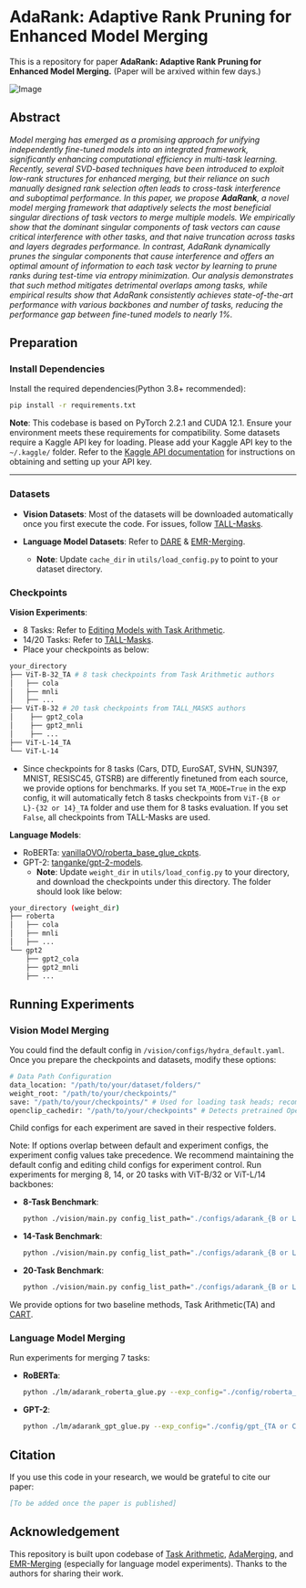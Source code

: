 # AdaRank: Adaptive Rank Pruning for Enhanced Model Merging
This is a repository for paper **AdaRank: Adaptive Rank Pruning for Enhanced Model Merging.** (Paper will be arxived within few days.)

![Image](https://github.com/user-attachments/assets/96fff66d-99d0-408a-a371-7fe309fab7a2)
## Abstract
_Model merging has emerged as a promising approach for unifying independently fine-tuned models into an integrated framework, significantly enhancing computational efficiency in multi-task learning. Recently, several SVD-based techniques have been introduced to exploit low-rank structures for enhanced merging, but their reliance on such manually designed rank selection often leads to cross-task interference and suboptimal performance. In this paper, we propose **AdaRank**, a novel model merging framework that adaptively selects the most beneficial singular directions of task vectors to merge multiple models. We empirically show that the dominant singular components of task vectors can cause critical interference with other tasks, and that naive truncation across tasks and layers degrades performance. In contrast, AdaRank dynamically prunes the singular components that cause interference and offers an optimal amount of information to each task vector by learning to prune ranks during test-time via entropy minimization. Our analysis demonstrates that such method mitigates detrimental overlaps among tasks, while empirical results show that AdaRank consistently achieves state-of-the-art performance with various backbones and number of tasks, reducing the performance gap between fine-tuned models to nearly 1\%._



## Preparation
### Install Dependencies
Install the required dependencies(Python 3.8+ recommended):
```bash
pip install -r requirements.txt
```
**Note**: This codebase is based on PyTorch 2.2.1 and CUDA 12.1. Ensure your environment meets these requirements for compatibility. Some datasets require a Kaggle API key for loading. Please add your Kaggle API key to the `~/.kaggle/` folder. Refer to the [Kaggle API documentation](https://www.kaggle.com/docs/api) for instructions on obtaining and setting up your API key.

---
### Datasets
- **Vision Datasets**: 
Most of the datasets will be downloaded automatically once you first execute the code. For issues, follow [TALL-Masks](https://github.com/nik-dim/tall_masks).

- **Language Model Datasets**:
Refer to [DARE](https://github.com/yule-BUAA/MergeLM) & [EMR-Merging](https://github.com/harveyhuang18/EMR_Merging/).

  - **Note**: Update `cache_dir` in `utils/load_config.py` to point to your dataset directory.

### Checkpoints
**Vision Experiments**:
  - 8 Tasks: Refer to [Editing Models with Task Arithmetic](https://github.com/mlfoundations/task_vectors).
  - 14/20 Tasks: Refer to [TALL-Masks](https://github.com/nik-dim/tall_masks).
  - Place your checkpoints as below:
```bash
your_directory
├── ViT-B-32_TA # 8 task checkpoints from Task Arithmetic authors
│   ├── cola
│   ├── mnli
│   ├── ...
├── ViT-B-32 # 20 task checkpoints from TALL_MASKS authors
│    ├── gpt2_cola
│    ├── gpt2_mnli
│    ├── ...
├── ViT-L-14_TA
└── ViT-L-14
```
  - Since checkpoints for 8 tasks (Cars, DTD, EuroSAT, SVHN, SUN397, MNIST, RESISC45, GTSRB) are differently finetuned from each source, we provide options for benchmarks. If you set `TA_MODE=True` in the exp config, it will automatically fetch 8 tasks checkpoints from `ViT-{B or L}-{32 or 14}_TA` folder and use them for 8 tasks evaluation. If you set `False`, all checkpoints from TALL-Masks are used.

**Language Models**:
  - RoBERTa: [vanillaOVO/roberta_base_glue_ckpts](https://huggingface.co/vanillaOVO/roberta_base_glue_ckpts/tree/main).
  - GPT-2: [tanganke/gpt-2-models](https://huggingface.co/collections/tanganke/gpt-2-models-fine-tuned-on-tasks-from-glue-benchmark-664ab37d9e33e622679f541b).
    -  **Note**: Update `weight_dir` in `utils/load_config.py` to your directory, and download the checkpoints under this directory. The folder should look like below:
```bash
your_directory (weight_dir)
├── roberta
│   ├── cola
│   ├── mnli
│   ├── ...
└── gpt2
    ├── gpt2_cola
    ├── gpt2_mnli
    ├── ...
``` 
## Running Experiments
### Vision Model Merging

You could find the default config in `/vision/configs/hydra_default.yaml`. Once you prepare the checkpoints and datasets, modify these options:

```python
# Data Path Configuration
data_location: "/path/to/your/dataset/folders/"  
weight_root: "/path/to/your/checkpoints/"  
save: "/path/to/your/checkpoints/" # Used for loading task heads; recommended to set in the same folder as checkpoints.  
openclip_cachedir: "/path/to/your/checkpoints" # Detects pretrained OpenCLIP checkpoints; downloads compatible versions if absent.
```
Child configs for each experiment are saved in their respective folders.

Note: If options overlap between default and experiment configs, the experiment config values take precedence. We recommend maintaining the default config and editing child configs for experiment control.
Run experiments for merging 8, 14, or 20 tasks with ViT-B/32 or ViT-L/14 backbones:

- **8-Task Benchmark**:
  ```bash
  python ./vision/main.py config_list_path="./configs/adarank_{B or L}_T8/adarank_{TA or CART}.yaml"
  ```
- **14-Task Benchmark**:
  ```bash
  python ./vision/main.py config_list_path="./configs/adarank_{B or L}_T14/adarank_{TA or CART}.yaml"
  ```
- **20-Task Benchmark**:
  ```bash
  python ./vision/main.py config_list_path="./configs/adarank_{B or L}_T20/adarank_{TA or CART}.yaml"
  ```
We provide options for two baseline methods, Task Arithmetic(TA) and [CART](https://arxiv.org/abs/2412.12153).
### Language Model Merging

Run experiments for merging 7 tasks:

- **RoBERTa**:
  ```bash
  python ./lm/adarank_roberta_glue.py --exp_config="./config/roberta_{TA or CART}.yaml"
  ```
- **GPT-2**:
  ```bash
  python ./lm/adarank_gpt_glue.py --exp_config="./config/gpt_{TA or CART}.yaml"
  ```

## Citation

If you use this code in your research, we would be grateful to cite our paper:

```bibtex
[To be added once the paper is published]
```

## Acknowledgement
This repository is built upon codebase of [Task Arithmetic](https://github.com/mlfoundations/task_vectors), [AdaMerging](https://github.com/EnnengYang/AdaMerging), and [EMR-Merging](https://github.com/harveyhuang18/EMR_Merging) (especially for language model experiments). Thanks to the authors for sharing their work.


